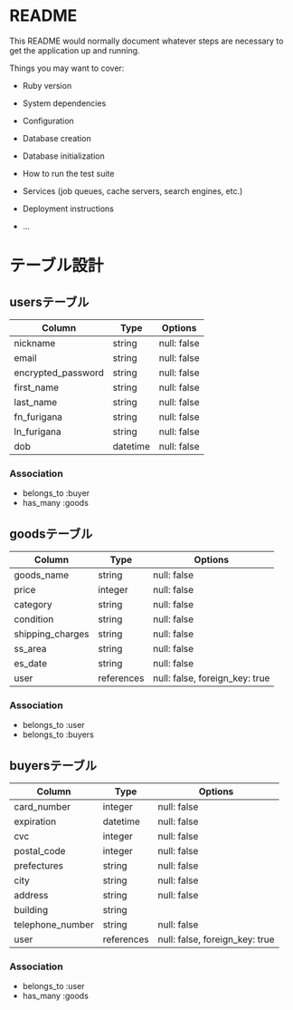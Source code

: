 # README

This README would normally document whatever steps are necessary to get the
application up and running.

Things you may want to cover:

* Ruby version

* System dependencies

* Configuration

* Database creation

* Database initialization

* How to run the test suite

* Services (job queues, cache servers, search engines, etc.)

* Deployment instructions

* ...

# テーブル設計

## usersテーブル

| Column             | Type     | Options     |
| ------------------ | -------- | ----------- |
| nickname           | string   | null: false |
| email              | string   | null: false |
| encrypted_password | string   | null: false |
| first_name         | string   | null: false |
| last_name          | string   | null: false |
| fn_furigana        | string   | null: false |
| ln_furigana        | string   | null: false |
| dob                | datetime | null: false |

### Association
- belongs_to :buyer
- has_many :goods

## goodsテーブル
| Column            | Type       | Options     |
| ----------------- | ---------- | ----------- |
| goods_name        | string     | null: false |
| price             | integer    | null: false |
| category          | string     | null: false |
| condition         | string     | null: false |
| shipping_charges  | string     | null: false |
| ss_area           | string     | null: false |
| es_date           | string     | null: false |
| user              | references | null: false, foreign_key: true |

### Association
- belongs_to :user
- belongs_to :buyers

## buyersテーブル
| Column           | Type       | Options     |
| ---------------- | ---------- | ----------- |
| card_number      | integer    | null: false |
| expiration       | datetime   | null: false |
| cvc              | integer    | null: false |
| postal_code      | integer    | null: false |
| prefectures      | string     | null: false |
| city             | string     | null: false |
| address          | string     | null: false |
| building         | string     |             |
| telephone_number | string     | null: false |
| user             | references | null: false, foreign_key: true |

### Association
- belongs_to :user
- has_many :goods
